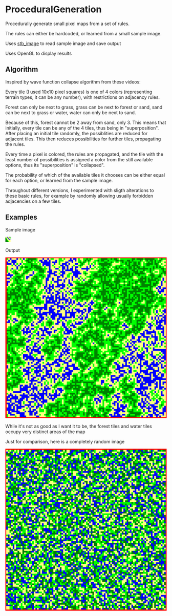 # ProceduralGeneration
Procedurally generate small pixel maps from a set of rules.

The rules can either be hardcoded, or learned from a small sample image.

Uses [stb_image](https://github.com/nothings/stb/blob/master/stb_image.h) to read sample image and save output

Uses OpenGL to display results

## Algorithm
Inspired by wave function collapse algorithm from these videos: [](https://www.youtube.com/watch?v=20KHNA9jTsE) [](https://www.youtube.com/watch?v=2SuvO4Gi7uY) [](https://www.youtube.com/watch?v=TO0Tx3w5abQ)

Every tile (I used 10x10 pixel squares) is one of 4 colors (representing terrain types, it can be any number), with restrictions on adjacency rules.

Forest can only be next to grass, grass can be next to forest or sand, sand can be next to grass or water, water can only be next to sand.

Because of this, forest cannot be 2 away from sand, only 3. This means that initially, every tile can be any of the 4 tiles, thus being in "superposition". After placing an initial tile randomly, the possiblities are reduced for adjacent tiles. This then reduces possibilities for further tiles, propagating the rules.

Every time a pixel is colored, the rules are propagated, and the tile with the least number of possibilities is assigned a color from the still available options, thus its "superposition" is "collapsed".


The probability of which of the available tiles it chooses can be either equal for each option, or learned from the sample image.

Throughout different versions, I experimented with sligth alterations to these basic rules, for example by randomly allowing usually forbidden adjacencies on a few tiles.

## Examples
Sample image

![](https://github.com/martinblackd23d/ProceduralGeneration/blob/d1561aae69aec9df0906173f247bad9f3474cb66/sample.png?raw=true)

Output

![](https://github.com/martinblackd23d/ProceduralGeneration/blob/d1561aae69aec9df0906173f247bad9f3474cb66/output.PNG?raw=true)

While it's not as good as I want it to be, the forest tiles and water tiles occupy very distinct areas of the map

Just for comparison, here is a completely random image

![](https://github.com/martinblackd23d/ProceduralGeneration/blob/d1561aae69aec9df0906173f247bad9f3474cb66/random.PNG?raw=true)
